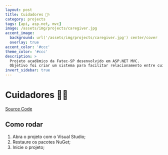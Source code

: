 ```yaml
---
layout: post
title: Cuidadores 👩‍⚕️
category: projects
tags: [api, asp.net, mvc]
image: /assets/img/projects/caregiver.jpg
accent_image: 
  background: url('/assets/img/projects/caregiver.jpg') center/cover
  overlay: true
accent_color: '#ccc'
theme_color: '#ccc'
description: >
  Projeto acadêmico da Fatec-SP desenvolvido em ASP.NET MVC.
  Objetivo foi criar um sistema para facilitar relacionamento entre cuidadores e pacientes.
invert_sidebar: true
---
```


# Cuidadores 👩‍⚕️

[Source Code](https://github.com/luigihenrick/dotnet-cuidadores)

## Como rodar

1. Abra o projeto com o Visual Studio;
2. Restaure os pacotes NuGet;
3. Inicie o projeto;
